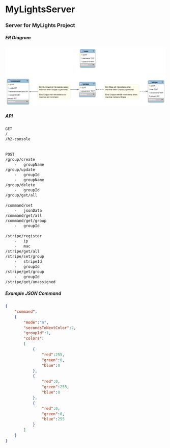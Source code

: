 # MyLightsServer
### Server for MyLights Project

##### ER Diagram
![DB Architecture](db/architektur.png)

##### API
```
GET
/
/h2-console


POST
/group/create
    -   groupName
/group/update
    -   groupId
    -   groupName
/group/delete
    -   groupId
/group/get/all

/command/set
    -   jsonData
/command/get/all
/command/get/group
    -   groupId

/stripe/register
    -   ip
    -   mac
/stripe/get/all
/stripe/set/group
    -   stripeId
    -   groupId
/stripe/get/group
    -   groupId
/stripe/get/unassigned
```


##### Example JSON Command
````json
{
	"command":
	{
		"mode":"m",
		"secondsToNextColor":2,
		"groupId":1,
		"colors":
		[
			{
				"red":255,
				"green":0,
				"blue":0
			},
			{
				"red":0,
				"green":255,
				"blue":0
			},
			{
				"red":0,
				"green":0,
				"blue":255
			}
		]
	}
}
````